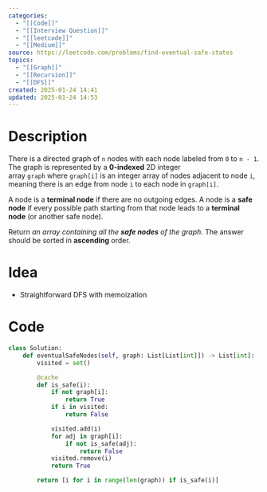 ```yaml
---
categories:
  - "[[Code]]"
  - "[[Interview Question]]"
  - "[[leetcode]]"
  - "[[Medium]]"
source: https://leetcode.com/problems/find-eventual-safe-states
topics:
  - "[[Graph]]"
  - "[[Recursion]]"
  - "[[DFS]]"
created: 2025-01-24 14:41
updated: 2025-01-24 14:53
---
```

# Description
There is a directed graph of `n` nodes with each node labeled from `0` to `n - 1`. The graph is represented by a **0-indexed** 2D integer array `graph` where `graph[i]` is an integer array of nodes adjacent to node `i`, meaning there is an edge from node `i` to each node in `graph[i]`.

A node is a **terminal node** if there are no outgoing edges. A node is a **safe node** if every possible path starting from that node leads to a **terminal node** (or another safe node).

Return _an array containing all the **safe nodes** of the graph_. The answer should be sorted in **ascending** order.

# Idea 
- Straightforward DFS with memoization 

# Code
```python
class Solution:
    def eventualSafeNodes(self, graph: List[List[int]]) -> List[int]:        
        visited = set()

        @cache
        def is_safe(i):
            if not graph[i]:
                return True
            if i in visited:
                return False

            visited.add(i)
            for adj in graph[i]:
                if not is_safe(adj):
                    return False
            visited.remove(i)
            return True

        return [i for i in range(len(graph)) if is_safe(i)]
```